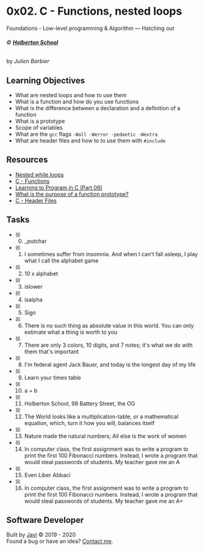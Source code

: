 # 0x02. C - Functions, nested loops
Foundations - Low-level programming & Algorithm ― Hatching out

###### :copyright: **[Holberton School](https://www.holbertonschool.com/)**
by _Julien Barbier_

## Learning Objectives
* What are nested loops and how to use them
* What is a function and how do you use functions
* What is the difference between a declaration and a definition of a function
* What is a prototype
* Scope of variables
* What are the ```gcc``` flags ```-Wall -Werror -pedantic -Wextra```
* What are header files and how to to use them with ```#include```

## Resources
* [Nested while loops](https://www.youtube.com/watch?v=Z3iGeQ1gIss)
* [C - Functions](https://www.tutorialspoint.com/cprogramming/c_functions.htm)
* [Learning to Program in C (Part 06)](https://www.youtube.com/watch?v=qMlnFwYdqIw)
* [What is the purpose of a function prototype?](https://www.geeksforgeeks.org/what-is-the-purpose-of-a-function-prototype/)
* [C - Header Files](https://www.tutorialspoint.com/cprogramming/c_header_files.htm)

## Tasks
* [x] 0. _putchar
* [x] 1. I sometimes suffer from insomnia. And when I can't fall asleep, I play what I call the alphabet game
* [x] 2. 10 x alphabet
* [x] 3. islower
* [x] 4. isalpha
* [x] 5. Sign
* [x] 6. There is no such thing as absolute value in this world. You can only estimate what a thing is worth to you
* [x] 7. There are only 3 colors, 10 digits, and 7 notes; it's what we do with them that's important
* [x] 8. I'm federal agent Jack Bauer, and today is the longest day of my life
* [x] 9. Learn your times table
* [x] 10. a + b
* [x] 11. Holberton School, 98 Battery Street, the OG
* [x] 12. The World looks like a multiplication-table, or a mathematical equation, which, turn it how you will, balances itself
* [x] 13. Nature made the natural numbers; All else is the work of women
* [x] 14. In computer class, the first assignment was to write a program to print the first 100 Fibonacci numbers. Instead, I wrote a program that would steal passwords of students. My teacher gave me an A
* [x] 15. Even Liber Abbaci
* [x] 16. In computer class, the first assignment was to write a program to print the first 100 Fibonacci numbers. Instead, I wrote a program that would steal passwords of students. My teacher gave me an A+

## Software Developer
Built by [Javi](https://github.com/javi0b01) :copyright: 2019 - 2020  
Found a bug or have an idea? [Contact me](https://www.linkedin.com/in/javi0b01/).
